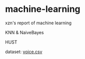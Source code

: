 # machine-learning
xzn's report of machine learning

KNN & NaiveBayes

HUST

dataset: [voice.csv](https://www.kaggle.com/primaryobjects/voicegender/data)

